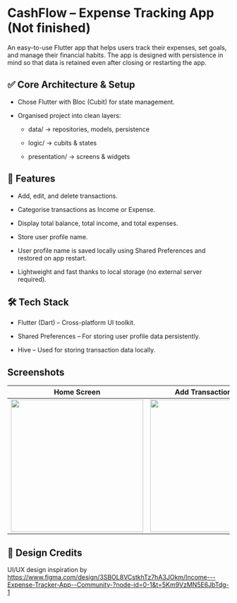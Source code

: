 # CashFlow – Expense Tracking App (Not finished)
An easy-to-use Flutter app that helps users track their expenses, set goals, and manage their financial habits. The app is designed with persistence in mind so that data is retained even after closing or restarting the app.


## ✅ Core Architecture & Setup

- Chose Flutter with Bloc (Cubit) for state management.

- Organised project into clean layers:

   - data/ → repositories, models, persistence

   - logic/ → cubits & states

   - presentation/ → screens & widgets
 

## 🚀 Features

- Add, edit, and delete transactions.

- Categorise transactions as Income or Expense.

- Display total balance, total income, and total expenses.

- Store user profile name.

- User profile name is saved locally using Shared Preferences and restored on app restart.

- Lightweight and fast thanks to local storage (no external server required).

## 🛠️ Tech Stack

- Flutter (Dart) – Cross-platform UI toolkit.

- Shared Preferences – For storing user profile data persistently.

- Hive – Used for storing transaction data locally.


## Screenshots
| Home Screen | Add Transaction Screen | Top Spendings Screen |
|--------------|------------------------|-------------------|
| <img src="https://github.com/user-attachments/assets/0f07ff17-e5df-44b3-9070-926dde85ed36" width="300"/> | <img src="https://github.com/user-attachments/assets/c569b75a-ddf9-4b66-b2a8-0521989860b0" width="300"/> | <img src="https://github.com/user-attachments/assets/045d0b91-8a2e-4a8f-a023-02c1c1031379" width="300"/> |



## 🎨 Design Credits

UI/UX design inspiration by https://www.figma.com/design/3SBOL8VCstkhTz7hA3JOkm/Income---Expense-Tracker-App--Community-?node-id=0-1&t=5Km9VzMN5E6JbTdg-1

